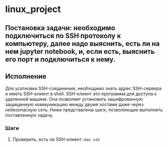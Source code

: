 # linux_project
## Постановка задачи: необходимо подключиться по SSH протоколу к компьютеру, далее надо выяснить, есть ли на нем jupyter notebook, и, если есть, выяснить его порт и подключиться к нему.
##  Исполнение
Для усатновки SSH-соединения, необходимо знать адрес SSH-сервера и иметь SSH-клиент в shell. SSH-клиент это программа для доступа к удаленной машине. Она позволяет установить зашифрованную защищенную коммуникацию между двумя хостами даже через небезопасную сеть. Ниже представлены шаги, позволяющие выполнить поставленную задачу.
### Шаги
1. Проверить, есть ли SSH-клиент: `man ssh`
